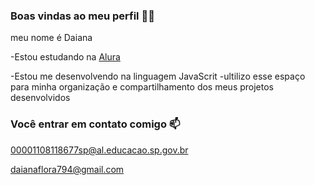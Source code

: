 ### Boas vindas ao meu perfil 💙💙

meu nome é Daiana

-Estou estudando na [Alura](https://www.alura.com.br)

-Estou me desenvolvendo na linguagem JavaScrit
-ultilizo esse espaço para minha organização e compartilhamento dos meus projetos desenvolvidos 

### Você entrar em contato comigo 📫

00001108118677sp@al.educacao.sp.gov.br

daianaflora794@gmail.com
